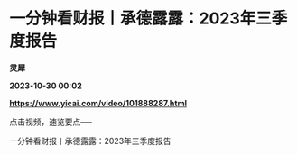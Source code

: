 # 一分钟看财报丨承德露露：2023年三季度报告
**灵犀**

**2023-10-30 00:02**

**https://www.yicai.com/video/101888287.html**

点击视频，速览要点──

一分钟看财报丨承德露露：2023年三季度报告
